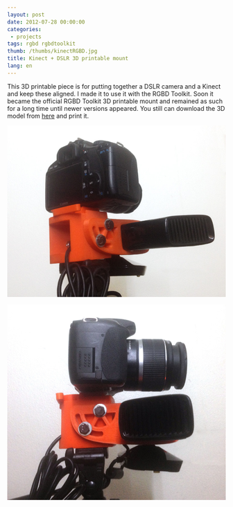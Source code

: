 ```yaml
---
layout: post
date: 2012-07-28 00:00:00
categories:
 - projects
tags: rgbd rgbdtoolkit
thumb: /thumbs/kinectRGBD.jpg
title: Kinect + DSLR 3D printable mount
lang: en
---
```


This 3D printable piece is for putting together a DSLR camera and a Kinect and keep these aligned.
I made it to use it with the RGBD Toolkit. Soon it became the official RGBD Toolkit 3D printable mount and remained as such for a long time until newer versions appeared.
You still can download the 3D model from [here](http://www.thingiverse.com/thing:27510) and print it.


![image](/img/kinectRGBD1.jpg)

![image](/img/kinectRGBD2.jpg)
